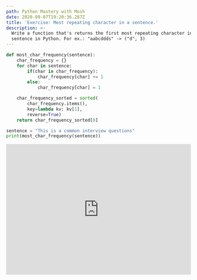 ```yaml
---
path: Python Mastery with Mosh
date: 2020-09-07T19:20:36.287Z
title: 'Exercise: Most repeating character in a sentence.'
description: >-
  Write a function that's returns the first most repeating character in a
  sentence in Python. For ex.: "aabcddds" -> ("d", 3)
---
```

```python
def most_char_frequency(sentence):
    char_frequency = {}
    for char in sentence:
        if(char in char_frequency):
            char_frequency[char] += 1
        else:
            char_frequency[char] = 1

    char_frequency_sorted = sorted(
        char_frequency.items(),
        key=lambda kv: kv[1],
        reverse=True)
    return char_frequency_sorted[0]
```

```python
sentence = "This is a common interview questions"
print(most_char_frequency(sentence))
```

<iframe src="https://trinket.io/embed/python/6373f48958?start=result" width="100%" height="356" frameborder="0" marginwidth="0" marginheight="0" allowfullscreen></iframe>